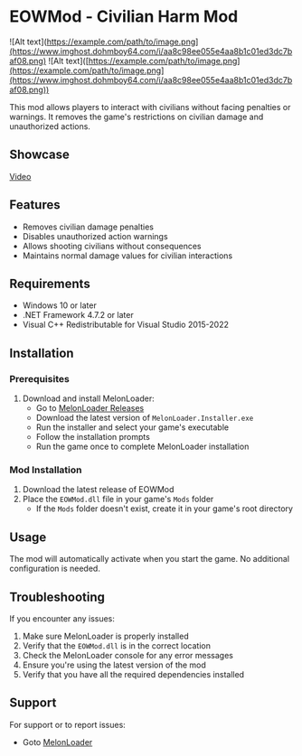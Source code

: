 # EOWMod - Civilian Harm Mod

![Alt text](https://example.com/path/to/image.png](https://www.imghost.dohmboy64.com/i/aa8c98ee055e4aa8b1c01ed3dc7baf08.png)
![Alt text]([https://example.com/path/to/image.png](https://example.com/path/to/image.png](https://www.imghost.dohmboy64.com/i/aa8c98ee055e4aa8b1c01ed3dc7baf08.png))

This mod allows players to interact with civilians without facing penalties or warnings. It removes the game's restrictions on civilian damage and unauthorized actions.

## Showcase
[Video](https://www.youtube.com/watch?v=-4_lmbg3KtQ)

## Features

- Removes civilian damage penalties
- Disables unauthorized action warnings
- Allows shooting civilians without consequences
- Maintains normal damage values for civilian interactions

## Requirements

- Windows 10 or later
- .NET Framework 4.7.2 or later
- Visual C++ Redistributable for Visual Studio 2015-2022

## Installation

### Prerequisites

1. Download and install MelonLoader:
   - Go to [MelonLoader Releases](https://github.com/LavaGang/MelonLoader/releases)
   - Download the latest version of `MelonLoader.Installer.exe`
   - Run the installer and select your game's executable
   - Follow the installation prompts
   - Run the game once to complete MelonLoader installation

### Mod Installation

1. Download the latest release of EOWMod
2. Place the `EOWMod.dll` file in your game's `Mods` folder
   - If the `Mods` folder doesn't exist, create it in your game's root directory

## Usage

The mod will automatically activate when you start the game. No additional configuration is needed.

## Troubleshooting

If you encounter any issues:

1. Make sure MelonLoader is properly installed
2. Verify that the `EOWMod.dll` is in the correct location
3. Check the MelonLoader console for any error messages
4. Ensure you're using the latest version of the mod
5. Verify that you have all the required dependencies installed

## Support

For support or to report issues:
- Goto [MelonLoader](https://melonwiki.xyz/#/?id=requirements)
